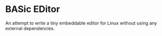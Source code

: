 # BASic EDitor

An attempt to write a tiny embeddable editor for Linux without using any
external dependencies.
